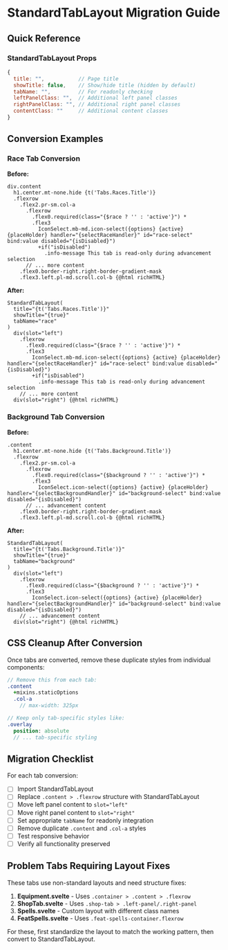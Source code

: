 # StandardTabLayout Migration Guide

## Quick Reference

### StandardTabLayout Props
```javascript
{
  title: "",           // Page title
  showTitle: false,    // Show/hide title (hidden by default)
  tabName: "",         // For readonly checking
  leftPanelClass: "",  // Additional left panel classes
  rightPanelClass: "", // Additional right panel classes  
  contentClass: ""     // Additional content classes
}
```

## Conversion Examples

### Race Tab Conversion

**Before:**
```pug
div.content
  h1.center.mt-none.hide {t('Tabs.Races.Title')}
  .flexrow
    .flex2.pr-sm.col-a
      .flexrow
        .flex0.required(class="{$race ? '' : 'active'}") *
        .flex3 
          IconSelect.mb-md.icon-select({options} {active} {placeHolder} handler="{selectRaceHandler}" id="race-select" bind:value disabled="{isDisabled}")
          +if("isDisabled")
            .info-message This tab is read-only during advancement selection
      // ... more content
    .flex0.border-right.right-border-gradient-mask 
    .flex3.left.pl-md.scroll.col-b {@html richHTML}
```

**After:**
```pug
StandardTabLayout(
  title="{t('Tabs.Races.Title')}"
  showTitle="{true}"
  tabName="race"
)
  div(slot="left")
    .flexrow
      .flex0.required(class="{$race ? '' : 'active'}") *
      .flex3 
        IconSelect.mb-md.icon-select({options} {active} {placeHolder} handler="{selectRaceHandler}" id="race-select" bind:value disabled="{isDisabled}")
        +if("isDisabled")
          .info-message This tab is read-only during advancement selection
    // ... more content
  div(slot="right") {@html richHTML}
```

### Background Tab Conversion

**Before:**
```pug
.content
  h1.center.mt-none.hide {t('Tabs.Background.Title')}
  .flexrow
    .flex2.pr-sm.col-a
      .flexrow
        .flex0.required(class="{$background ? '' : 'active'}") *
        .flex3 
          IconSelect.icon-select({options} {active} {placeHolder} handler="{selectBackgroundHandler}" id="background-select" bind:value disabled="{isDisabled}")
      // ... advancement content
    .flex0.border-right.right-border-gradient-mask 
    .flex3.left.pl-md.scroll.col-b {@html richHTML}
```

**After:**
```pug
StandardTabLayout(
  title="{t('Tabs.Background.Title')}"
  showTitle="{true}"
  tabName="background"
)
  div(slot="left")
    .flexrow
      .flex0.required(class="{$background ? '' : 'active'}") *
      .flex3 
        IconSelect.icon-select({options} {active} {placeHolder} handler="{selectBackgroundHandler}" id="background-select" bind:value disabled="{isDisabled}")
    // ... advancement content
  div(slot="right") {@html richHTML}
```

## CSS Cleanup After Conversion

Once tabs are converted, remove these duplicate styles from individual components:

```sass
// Remove this from each tab:
.content 
  +mixins.staticOptions
  .col-a
    // max-width: 325px

// Keep only tab-specific styles like:
.overlay
  position: absolute
  // ... tab-specific styling
```

## Migration Checklist

For each tab conversion:

- [ ] Import StandardTabLayout
- [ ] Replace `.content > .flexrow` structure with StandardTabLayout
- [ ] Move left panel content to `slot="left"`
- [ ] Move right panel content to `slot="right"`
- [ ] Set appropriate `tabName` for readonly integration
- [ ] Remove duplicate `.content` and `.col-a` styles
- [ ] Test responsive behavior
- [ ] Verify all functionality preserved

## Problem Tabs Requiring Layout Fixes

These tabs use non-standard layouts and need structure fixes:

1. **Equipment.svelte** - Uses `.container > .content > .flexrow`
2. **ShopTab.svelte** - Uses `.shop-tab > .left-panel/.right-panel`  
3. **Spells.svelte** - Custom layout with different class names
4. **FeatSpells.svelte** - Uses `.feat-spells-container.flexrow`

For these, first standardize the layout to match the working pattern, then convert to StandardTabLayout.

